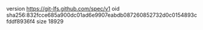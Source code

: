 version https://git-lfs.github.com/spec/v1
oid sha256:832fcce685a900dc01ad6e9907eabdb087260852732d0c0154893cfddf8936f4
size 18929
